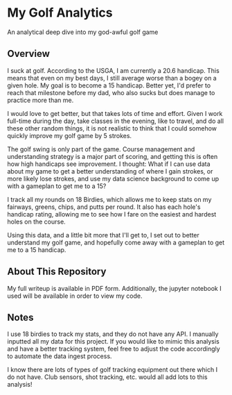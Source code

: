 # My Golf Analytics
An analytical deep dive into my god-awful golf game

## Overview
I suck at golf. According to the USGA, I am currently a 20.6 handicap. This means that even on my best days, I still average worse than a bogey on a given hole. My goal is to become a 15 handicap. Better yet, I'd prefer to reach that milestone before my dad, who also sucks but does manage to practice more than me.

I would love to get better, but that takes lots of time and effort. Given I work full-time during the day, take classes in the evening, like to travel, and do all these other random things, it is not realistic to think that I could somehow quickly improve my golf game by 5 strokes.

The golf swing is only part of the game. Course management and understanding strategy is a major part of scoring, and getting this is often how high handicaps see improvement. I thought: What if I can use data about my game to get a better understanding of where I gain strokes, or more likely lose strokes, and use my data science background to come up with a gameplan to get me to a 15?

I track all my rounds on 18 Birdies, which allows me to keep stats on my fairways, greens, chips, and putts per round. It also has each hole's handicap rating, allowing me to see how I fare on the easiest and hardest holes on the course.

Using this data, and a little bit more that I'll get to, I set out to better understand my golf game, and hopefully come away with a gameplan to get me to a 15 handicap.

## About This Repository

My full writeup is available in PDF form. Additionally, the jupyter notebook I used will be available in order to view my code. 

## Notes

I use 18 birdies to track my stats, and they do not have any API. I manually inputted all my data for this project. If you would like to mimic this analysis and have a better tracking system, feel free to adjust the code accordingly to automate the data ingest process.

I know there are lots of types of golf tracking equipment out there which I do not have. Club sensors, shot tracking, etc. would all add lots to this analysis!
